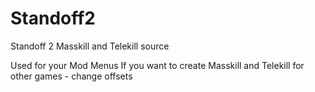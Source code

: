 # Standoff2
Standoff 2 Masskill and Telekill source

Used for your Mod Menus
If you want to create Masskill and Telekill for other games - change offsets
